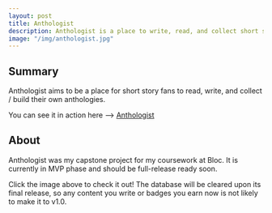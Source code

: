 ```yaml
---
layout: post
title: Anthologist
description: Anthologist is a place to write, read, and collect short stories. Connect with a community of writers. Earn badges and achievemnts for your activity.
image: "/img/anthologist.jpg"
---
```


## Summary

Anthologist aims to be a place for short story fans to read, write, and collect / build their own anthologies.

You can see it in action here --> [Anthologist](https://anthologist.herokuapp.com)

## About

Anthologist was my capstone project for my coursework at Bloc. It is currently in MVP phase and should be full-release ready soon.

Click the image above to check it out! The database will be cleared upon its final release, so any content you write or badges you earn now is not likely to make it to v1.0.
